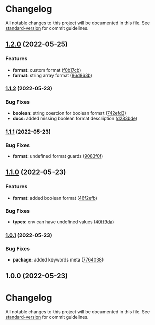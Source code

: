 # Changelog

All notable changes to this project will be documented in this file. See [standard-version](https://github.com/conventional-changelog/standard-version) for commit guidelines.

## [1.2.0](https://github.com/CorentinTh/figue/compare/v1.1.2...v1.2.0) (2022-05-25)


### Features

* **format:** custom format ([f0b17cb](https://github.com/CorentinTh/figue/commit/f0b17cbe0693643c0dc3218f125ff70e5b910cfb))
* **format:** string array format ([86d863b](https://github.com/CorentinTh/figue/commit/86d863b698cfa2ca03663e37b5122b77c099da55))

### [1.1.2](https://github.com/CorentinTh/figue/compare/v1.1.1...v1.1.2) (2022-05-23)


### Bug Fixes

* **boolean:** string coercion for boolean format ([742efd3](https://github.com/CorentinTh/figue/commit/742efd3800d7d61e6737d9f723eeb2c6c7803ce5))
* **docs:** added missing boolean format description ([d283bde](https://github.com/CorentinTh/figue/commit/d283bde7f3d529b6ebc07ced9dc3f7d0f8edf44e))

### [1.1.1](https://github.com/CorentinTh/figue/compare/v1.1.0...v1.1.1) (2022-05-23)


### Bug Fixes

* **format:** undefined format guards ([9083f0f](https://github.com/CorentinTh/figue/commit/9083f0fffbe6d56ec4de05e70cd6ad92e4046a4b))

## [1.1.0](https://github.com/CorentinTh/figue/compare/v1.0.1...v1.1.0) (2022-05-23)


### Features

* **format:** added boolean format ([46f2efb](https://github.com/CorentinTh/figue/commit/46f2efb860e8becc4306fa2756214a64e7153eab))


### Bug Fixes

* **types:** env can have undefined values ([40ff9da](https://github.com/CorentinTh/figue/commit/40ff9dac4e2e19c9e1177ebddcaee2eff8b39da4))

### [1.0.1](https://github.com/CorentinTh/figue/compare/v1.0.0...v1.0.1) (2022-05-23)


### Bug Fixes

* **package:** added keywords meta ([7764038](https://github.com/CorentinTh/figue/commit/7764038b3939562f3ebfac691803273d7dabf386))

## 1.0.0 (2022-05-23)

# Changelog

All notable changes to this project will be documented in this file. See [standard-version](https://github.com/conventional-changelog/standard-version) for commit guidelines.
